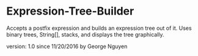 # Expression-Tree-Builder

Accepts a postfix expression and builds an expression tree out of it.  Uses binary trees, 
String[], stacks, and displays the tree graphically.

version: 1.0
since 11/20/2016
by George Nguyen
